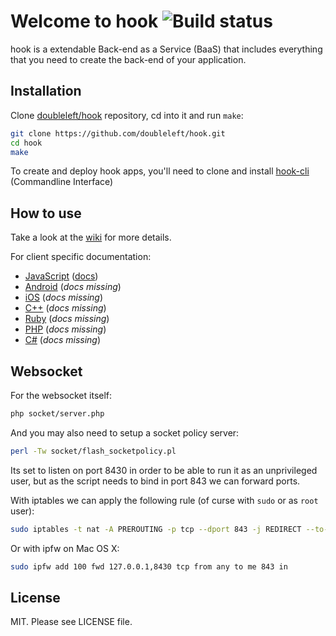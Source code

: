 Welcome to hook ![Build status](https://magnum.travis-ci.com/doubleleft/hook.svg?token=px2fsDaL7WdoeJ9qixdB)
===

hook is a extendable Back-end as a Service (BaaS) that includes everything that you need
to create the back-end of your application.

Installation
---

Clone [doubleleft/hook](https://github.com/doubleleft/hook.git) repository, cd into it and run `make`:

```bash
git clone https://github.com/doubleleft/hook.git
cd hook
make
```

To create and deploy hook apps, you'll need to clone and install
[hook-cli](https://github.com/doubleleft/hook-cli.git) (Commandline Interface)

How to use
---

Take a look at the [wiki](https://github.com/doubleleft/hook/wiki) for more
details.

For client specific documentation:

- [JavaScript](https://github.com/doubleleft/hook-javascript) ([docs](http://doubleleft.github.io/hook-javascript))
- [Android](https://github.com/doubleleft/hook-android) (_docs missing_)
- [iOS](https://github.com/doubleleft/hook-ios) (_docs missing_)
- [C++](https://github.com/doubleleft/hook-cpp) (_docs missing_)
- [Ruby](https://github.com/doubleleft/hook-ruby) (_docs missing_)
- [PHP](https://github.com/doubleleft/hook-php) (_docs missing_)
- [C#](https://github.com/doubleleft/hook-csharp) (_docs missing_)

Websocket
---

For the websocket itself:

```bash
php socket/server.php
```

And you may also need to setup a socket policy server:

```bash
perl -Tw socket/flash_socketpolicy.pl
```

Its set to listen on port 8430 in order to be able to run it as an unprivileged user, but as the script needs to bind in port 843 we can forward ports.

With iptables we can apply the following rule (of curse with `sudo` or as `root` user):

```bash
sudo iptables -t nat -A PREROUTING -p tcp --dport 843 -j REDIRECT --to-port 8430
```

Or with ipfw on Mac OS X:
```bash
sudo ipfw add 100 fwd 127.0.0.1,8430 tcp from any to me 843 in
```

License
---

MIT. Please see LICENSE file.
